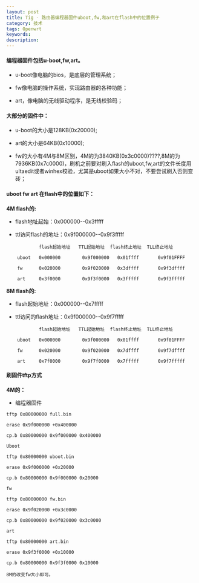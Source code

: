 ```yaml
---
layout: post
title: Tig - 路由器编程器固件uboot,fw,和art在flash中的位置例子
category: 技术
tags: Openwrt
keywords:
description:
---
```


#### 编程器固件包括u-boot,fw,art。

* u-boot像电脑的bios，是底层的管理系统；

* fw像电脑的操作系统，实现路由器的各种功能；

* art，像电脑的无线驱动程序，是无线校验码；

#### 大部分的固件中：

* u-boot的大小是128KB(0x20000);

* art的大小是64KB(0x10000);

* fw的大小有4M与8M区别，4M的为3840KB(0x3c0000)????,8M的为7936KB(0x7c0000)，刷机之前要对刷入flash的uboot,fw,art的文件长度用ultaedit或者winhex校验，尤其是uboot如果大小不对，不要尝试刷入否则变砖；

#### uboot fw art 在flash中的位置如下：

**4M flash的:**

* flash地址起始：0x000000--0x3fffff

* ttl访问flash的地址：0x9f000000--0x9f3fffff

```
    	    flash起始地址   TTL起始地址  flash终止地址  TLL终止地址

	uboot   0x000000        0x9f000000   0x01ffff       0x9f01FFFF

	fw      0x020000        0x9f020000   0x3dffff       0x9f3dffff

	art     0x3f0000        0x9f3f0000   0x3fffff       0x9f3fffff
```

**8M flash的:**

* flash起始地址：0x000000--0x7fffff

* ttl访问的flash地址：0x9f000000--0x9f7fffff

```
	        flash起始地址   TTL起始地址  flash终止地址  TLL终止地址

	uboot   0x000000        0x9f000000   0x01ffff       0x9f01FFFF

	fw      0x020000        0x9f020000   0x7dffff       0x9f7dffff

	art     0x7f0000        0x9f7f0000   0x7fffff       0x9f7fffff
```

#### 刷固件tftp方式

**4M的：**

* 编程器固件

```
tftp 0x80000000 full.bin

erase 0x9f000000 +0x400000

cp.b 0x80000000 0x9f000000 0x400000

Uboot

tftp 0x80000000 uboot.bin

erase 0x9f000000 +0x20000

cp.b 0x80000000 0x9f000000 0x20000

fw

tftp 0x80000000 fw.bin

erase 0x9f020000 +0x3c0000

cp.b 0x80000000 0x9f020000 0x3c0000

art

tftp 0x80000000 art.bin

erase 0x9f3f0000 +0x10000

cp.b 0x80000000 0x9f3f0000 0x10000

8M的改变fw大小即可。

```
